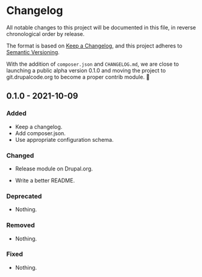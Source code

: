 # Changelog

All notable changes to this project will be documented in this file, in reverse chronological order by release.

The format is based on [Keep a Changelog](https://keepachangelog.com/en/1.0.0/),
and this project adheres to [Semantic Versioning](https://semver.org/spec/v2.0.0.html).

With the addition of `composer.json` and `CHANGELOG.md`, we are close
to launching a public alpha version 0.1.0 and moving the project to
git.drupalcode.org to become a proper contrib module. :tada:

## 0.1.0 - 2021-10-09

### Added

- Keep a changelog.
- Add composer.json.
- Use appropriate configuration schema.

### Changed

- Release module on Drupal.org.

- Write a better README.

### Deprecated

- Nothing.

### Removed

- Nothing.

### Fixed

- Nothing.
